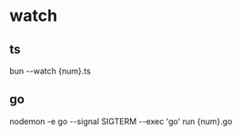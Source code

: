 # watch

## ts

bun --watch {num}.ts

## go

nodemon -e go --signal SIGTERM --exec 'go' run {num}.go
